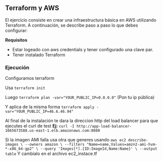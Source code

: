## Terraform y AWS

El ejercicio consiste en crear una infraestructura básica en AWS utilizando Terraform. A continuación, se describe paso a paso lo que debes configurar:

**Requisitos** 
- Estar logeado con aws credentials y tener configurado una clave par.
-  Tener instalado Terraform

### **Ejecución**

Configuramos terraform

Usa ```terraform init```

Luego ```terraform plan -var="YOUR_PUBLIC_IP=0.0.0.0"``` (Pon tu ip pública)

Y aplica de la misma forma ```terraform apply -var="YOUR_PUBLIC_IP=46.6.46.94"```

Al final de la instalación te dara la direccion http del load balancer para que ejecutes el curl de test **Ej:** ```curl -I http://app-load-balancer-1665673588.us-east-1.elb.amazonaws.com:8080```


Si la imagen AMI falla usa otra que generes usando ```aws ec2 describe-images \
  --owners amazon \
  --filters "Name=name,Values=amzn2-ami-hvm-*-x86_64-gp2" \
  --query 'Images[*].{ID:ImageId,Name:Name}' \
  --output table``` Y cambialo en el archivo ec2_instace.tf


